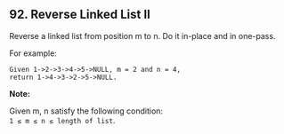 
## 92. Reverse Linked List II

Reverse a linked list from position m to n. Do it in-place and in one-pass.

For example:

    Given 1->2->3->4->5->NULL, m = 2 and n = 4,
    return 1->4->3->2->5->NULL.


**Note:**

Given m, n satisfy the following condition: <br>
`1 ≤ m ≤ n ≤ length of list`.